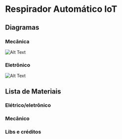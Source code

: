 # Respirador Automático IoT

## Diagramas

### Mecânica

![Alt Text](https://github.com/LeandroLimaPRO/projetos-covid-ma/blob/master/RespiradorAutomIoT/HARDWARE/Imagens/f1.jpg?raw=true)

### Eletrônico

![Alt Text](https://github.com/LeandroLimaPRO/projetos-covid-ma/blob/master/RespiradorAutomIoT/MEC%C3%82NICA/Imagens/Fluxograma%20Respirador%20-%20RAIOT%20V1.jpg?raw=true)

## Lista de Materiais

### Elétrico/eletrônico

### Mecânico

### Libs e créditos
